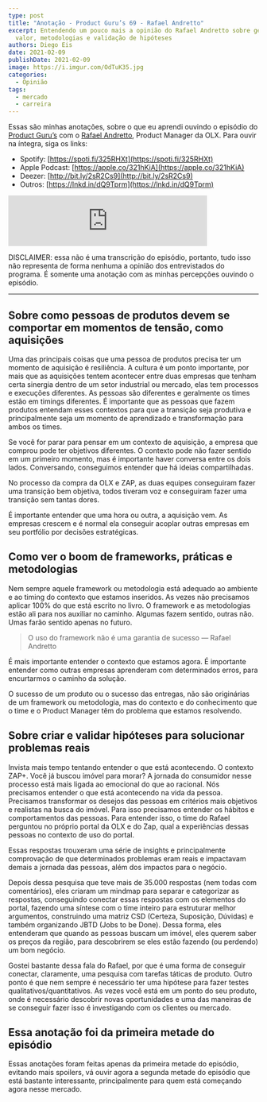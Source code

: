 ```yaml
---
type: post
title: "Anotação - Product Guru’s 69 - Rafael Andretto"
excerpt: Entendendo um pouco mais a opinião do Rafael Andretto sobre geração de
  valor, metodologias e validação de hipóteses
authors: Diego Eis
date: 2021-02-09
publishDate: 2021-02-09
image: https://i.imgur.com/OdTuK35.jpg
categories:
  - Opinião
tags:
  - mercado
  - carreira
---
```

Essas são minhas anotações, sobre o que eu aprendi ouvindo o episódio do [Product Guru’s](https://anchor.fm/product-gurus) com o [Rafael Andretto](https://www.linkedin.com/in/rafaelchedid/), Product Manager da OLX. Para ouvir na íntegra, siga os links:

- Spotify: [https://spoti.fi/325RHXt](https://spoti.fi/325RHXt)
- Apple Podcast: [https://apple.co/321hKiA](https://apple.co/321hKiA)
- Deezer: [http://bit.ly/2sR2Cs9](http://bit.ly/2sR2Cs9)
- Outros: [https://lnkd.in/dQ9Tprm](https://lnkd.in/dQ9Tprm)

<iframe src="https://anchor.fm/product-gurus/embed/episodes/69-Rafael-Andretto---Gerar-valor-para-as-pessoas-e-impacto-no-negcio-eq67nc" height="102px" width="400px" frameborder="0" scrolling="no"></iframe>

DISCLAIMER: essa não é uma transcrição do episódio, portanto, tudo isso não representa de forma nenhuma a opinião dos entrevistados do programa. É somente uma anotação com as minhas percepções ouvindo o episódio.

****

## Sobre como pessoas de produtos devem se comportar em momentos de tensão, como aquisições
Uma das principais coisas que uma pessoa de produtos precisa ter um momento de aquisição é resiliência. A cultura é um ponto importante, por mais que as aquisições tentem acontecer entre duas empresas que tenham certa sinergia dentro de um setor industrial ou mercado, elas tem processos e execuções diferentes. As pessoas são diferentes e geralmente os times estão em timings diferentes. É importante que as pessoas que fazem produtos entendam esses contextos para que a transição seja produtiva e principalmente seja um momento de aprendizado e transformação para ambos os times.

Se você for parar para pensar em um contexto de aquisição, a empresa que comprou pode ter objetivos diferentes. O contexto pode não fazer sentido em um primeiro momento, mas é importante haver conversa entre os dois lados. Conversando, conseguimos entender que há ideias compartilhadas. 

No processo da compra da OLX e ZAP, as duas equipes conseguiram fazer uma transição bem objetiva, todos tiveram voz e conseguiram fazer uma transição sem tantas dores. 

É importante entender que uma hora ou outra, a aquisição vem. As empresas crescem e é normal ela conseguir acoplar outras empresas em seu portfólio por decisões estratégicas.

## Como ver o boom de frameworks, práticas e metodologias

Nem sempre aquele framework ou metodologia está adequado ao ambiente e ao timing do contexto que estamos inseridos. As vezes não precisamos aplicar 100% do que está escrito no livro. O framework e as metodologias estão ali para nos auxiliar no caminho. Algumas fazem sentido, outras não. Umas farão sentido apenas no futuro. 

> O uso do framework não é uma garantia de sucesso — Rafael Andretto

É mais importante entender o contexto que estamos agora. É importante entender como outras empresas aprenderam com determinados erros, para encurtarmos o caminho da solução.

O sucesso de um produto ou o sucesso das entregas, não são originárias de um framework ou metodologia, mas do contexto e do conhecimento que o time e o Product Manager têm do problema que estamos resolvendo.


## Sobre criar e validar hipóteses para solucionar problemas reais

Invista mais tempo tentando entender o que está acontecendo. O contexto ZAP+. Você já buscou imóvel para morar? A jornada do consumidor nesse processo está mais ligada ao emocional do que ao racional. Nós precisamos entender o que está acontecendo na vida da pessoa. Precisamos transformar os desejos das pessoas em critérios mais objetivos e realistas na busca do imóvel. Para isso precisamos entender os hábitos e comportamentos das pessoas. Para entender isso, o time do Rafael perguntou no próprio portal da OLX e do Zap, qual a experiências dessas pessoas no contexto de uso do portal.

Essas respostas trouxeram uma série de insights e principalmente comprovação de que determinados problemas eram reais e impactavam demais a jornada das pessoas, além dos impactos para o negócio. 

Depois dessa pesquisa que teve mais de 35.000 respostas (nem todas com comentários), eles criaram um mindmap para separar e categorizar as respostas, conseguindo conectar essas respostas com os elementos do portal, fazendo uma síntese com o time inteiro para estruturar melhor argumentos, construindo uma matriz CSD (Certeza, Suposição, Dúvidas) e também organizando JBTD (Jobs to be Done). Dessa forma, eles entenderam que quando as pessoas buscam um imóvel, eles querem saber os preços da região, para descobrirem se eles estão fazendo (ou perdendo) um bom negócio.

Gostei bastante dessa fala do Rafael, por que é uma forma de conseguir conectar, claramente, uma pesquisa com tarefas táticas de produto. Outro ponto é que nem sempre é necessário ter uma hipótese para fazer testes qualitativos/quantitativos. As vezes você está em um ponto do seu produto, onde é necessário descobrir novas oportunidades e uma das maneiras de se conseguir fazer isso é investigando com os clientes ou mercado.


## Essa anotação foi da primeira metade do episódio

Essas anotações foram feitas apenas da primeira metade do episódio, evitando mais spoilers, vá ouvir agora a segunda metade do episódio que está bastante interessante, principalmente para quem está começando agora nesse mercado.
